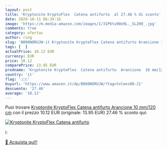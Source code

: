 ```yaml
---
layout: post
title: 'Kryptonite KryptoFlex  Catena antifurto  al 27.46 % di sconto'
date: 2020-10-11 06:34:16
image: 'https://m.media-amazon.com/images/I/31P6tu98e9L._SL200_.jpg'
comments: true
category: ofertas
author: ring
slug: 'B000NORUJW-it Kryptonite KryptoFlex Catena antifurto Arancione 10 mm/120 cm'
tags: [  ]
actualPrice: 10.12 EUR
currency: EUR
price: 10.12
comparePrice: 13.95 EUR
prodname: 'Kryptonite KryptoFlex  Catena antifurto  Arancione  10 mm/120 cm'
country: 'it'
flag: '🇮🇹'
buyurl: 'https://www.amazon.it/dp/B000NORUJW/?tag=tolees00-21'
descuento: '27.46'
average: '10.12'
---
```


Puoi trovare [Kryptonite KryptoFlex  Catena antifurto  Arancione  10 mm/120 cm](https://www.amazon.it/dp/B000NORUJW/?tag=tolees00-21) con il prezzo 10.12 EUR (originale: 13.95 EUR) 27.46 % sconto qui:

[![Kryptonite KryptoFlex  Catena antifurto ](https://m.media-amazon.com/images/I/31P6tu98e9L._SL200_.jpg)](https://www.amazon.it/dp/B000NORUJW/?tag=tolees00-21)

ℹ️:


[🛒 Acquista qui!!](https://www.amazon.it/dp/B000NORUJW/?tag=tolees00-21)
